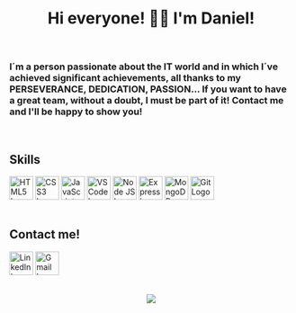 <h1 align="center">Hi everyone! 👋🏽 I'm Daniel!</h1><br />

<h3>I´m a person passionate about the IT world and in which I´ve achieved significant achievements, all thanks to my PERSEVERANCE, DEDICATION, PASSION... If you want to have a great team, without a doubt, I must be part of it! Contact me and I'll be happy to show you!</h3><br />

## Skills

<div align="left">
  <img src="https://cdn-icons-png.flaticon.com/128/732/732212.png" width="42" alt="HTML5 Logo"/>
  <img src="https://cdn-icons-png.flaticon.com/128/732/732190.png" width="42" alt="CSS3 Logo"/>
  <img src="https://cdn-icons-png.flaticon.com/128/5968/5968292.png" width="42" alt="JavaScript Logo"/>
  <img src="https://cdn.icon-icons.com/icons2/2107/PNG/512/file_type_vscode_icon_130084.png" width="42" alt="VS Code Logo"/>
  <img src="https://cdn-icons-png.flaticon.com/128/15484/15484303.png" width="42" alt="Node JS Logo"/>
  <img src="https://cdn.icon-icons.com/icons2/2699/PNG/512/expressjs_logo_icon_169185.png" width="42" alt="Express Logo"/>
  <img src="https://cdn.worldvectorlogo.com/logos/mongodb-icon-1.svg" width="42" alt="MongoDB Logo"/>
  <img src="https://cdn.icon-icons.com/icons2/2415/PNG/512/git_original_logo_icon_146509.png" width="42" alt="Git Logo"/>
</div><br />


## **Contact me!**

<div align="left">
    <a href="https://www.linkedin.com/in/daniel-salvatierra-sanchez/" target="_blank"><img src="https://cdn-icons-png.flaticon.com/256/174/174857.png" width="42px" alt="LinkedIn Logo"/></a>
  <a href="mailto:dss250283@gmail.com" target="_blank"><img src="https://cdn-icons-png.flaticon.com/512/281/281769.png" width="42px" alt="Gmail Logo"/></a>
</div>
<br />

<p align="center"><img alingn="center" src="https://profile-counter.glitch.me/DanielSalvatierraSanchez/count.svg" /></p>
